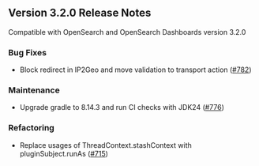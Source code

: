 ## Version 3.2.0 Release Notes

Compatible with OpenSearch and OpenSearch Dashboards version 3.2.0

### Bug Fixes
* Block redirect in IP2Geo and move validation to transport action ([#782](https://github.com/opensearch-project/geospatial/pull/782))

### Maintenance
* Upgrade gradle to 8.14.3 and run CI checks with JDK24 ([#776](https://github.com/opensearch-project/geospatial/pull/776))

### Refactoring
* Replace usages of ThreadContext.stashContext with pluginSubject.runAs ([#715](https://github.com/opensearch-project/geospatial/pull/715))